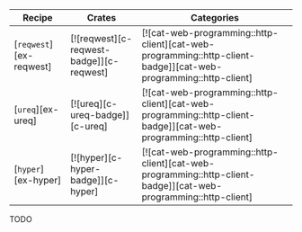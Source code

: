| Recipe | Crates | Categories |
|--------|--------|------------|
| [`reqwest`][ex-reqwest] | [![reqwest][c-reqwest-badge]][c-reqwest] | [![cat-web-programming::http-client][cat-web-programming::http-client-badge]][cat-web-programming::http-client] |
| [`ureq`][ex-ureq] | [![ureq][c-ureq-badge]][c-ureq] | [![cat-web-programming::http-client][cat-web-programming::http-client-badge]][cat-web-programming::http-client] |
| [`hyper`][ex-hyper] | [![hyper][c-hyper-badge]][c-hyper] | [![cat-web-programming::http-client][cat-web-programming::http-client-badge]][cat-web-programming::http-client] |

<div class="hidden">
TODO
</div>
